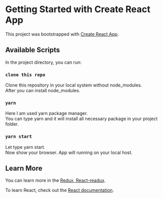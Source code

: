 # Getting Started with Create React App

This project was bootstrapped with [Create React App](https://github.com/facebook/create-react-app).

## Available Scripts

In the project directory, you can run:

### `clone this repo`

Clone this repository in your local system without node_modules.\
After you can install node_modules.

 

### `yarn`

Here I am used yarn package manager.\
You can type yarn and it will install all necessary package in your project folder.

### `yarn start`

Let type yarn start. \
Now show your browser. App will running on your local host.
 
## Learn More

You can learn more in the [Redux, React-readux](https://react-redux.js.org/).

To learn React, check out the [React documentation](https://reactjs.org/).
